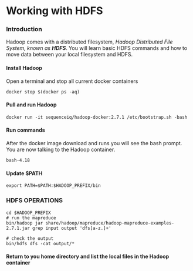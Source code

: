 # Working with HDFS

### Introduction

Hadoop comes with a distributed filesystem,  _Hadoop Distributed File System, known as **HDFS**_.  You will learn basic HDFS commands and how to move data between your local filesystem and HDFS.

#### Install Hadoop

Open a terminal and stop all current docker containers

```text
docker stop $(docker ps -aq)
```

#### Pull and run Hadoop

```text
docker run -it sequenceiq/hadoop-docker:2.7.1 /etc/bootstrap.sh -bash
```

#### Run commands

After the docker image download and runs you will see  the bash prompt. You are now talking to the Hadoop container.

```text
bash-4.18
```

#### Update $PATH

```text
export PATH=$PATH:$HADOOP_PREFIX/bin 
```

### HDFS OPERATIONS



```text
cd $HADOOP_PREFIX
# run the mapreduce
bin/hadoop jar share/hadoop/mapreduce/hadoop-mapreduce-examples-2.7.1.jar grep input output 'dfs[a-z.]+'

# check the output
bin/hdfs dfs -cat output/*
```

#### Return to you home directory and list the local files in the Hadoop container



#### 

